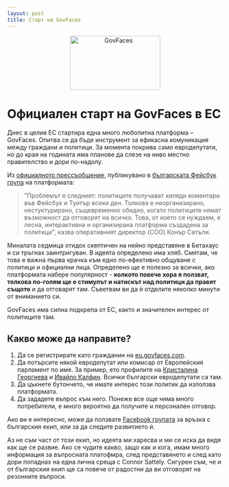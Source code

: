 ```yaml
---
layout: post
title: Старт на GovFaces
---
```


<a href="http://www.govfaces.com/" style="display: block; text-align: center;">
	<img src="../../../images/govfaces-logo.png" alt="GovFaces" width="210" height="126" />
</a>

# Официален старт на GovFaces в ЕС

Днес в целия ЕС стартира една много любопитна платформа – GovFaces. Опитва се да бъде инструмент за ефикасна комуникация между граждани и политици. За момента покрива само евродепутати, но до края на годината има планове да слезе на ниво местно правителство и дори по-надолу.

Из [официалното прессъобщение](../../../files/govfaces_press_release_bg.pdf), публикувано в [българската Фейсбук група](https://www.facebook.com/groups/GovFacesBG/) на платформата:

> "Проблемът е следният: политиците получават хиляди коментари във Фейсбук и Туитър всеки ден. Толкова е неорганизирано, нестуктурирано, същевременно обидно, когато политиците нямат възможност да отговорят на всичко. Това, от което се нуждаем, е лесна, интерактивна и организирана платформа създадена за политици", казва оперативният директор (COO) Конър Сатъли.

Миналата седмица отидох скептичен на нейно представяне в Бетахаус и си тръгнах заинтригуван. В идеята определено има хляб. Смятам, че това е важна първа крачка към едно по-ефективно общуване с политици и официални лица. Определено ще е полезно за всички, ако платформата набере популярност - **колкото повече хора я ползват, толкова по-голям ще е стимулът и натискът над политици да правят същото** и да отговарят там. Съветвам ви да ѝ отделите няколко минути от вниманието си.

GovFaces има силна подкрепа от ЕС, както и значителен интерес от политиците там.

## Какво може да направите?

1. Да се регистрирате като гражданин на [eu.govfaces.com](http://eu.govfaces.com/).
2. Да потърсите някой евродепутат или комисар от Европейския парламент по име. За пример, ето профилите на [Кристалина Георгиева](http://eu.govfaces.com/en/politician/kristalina.georgieva) и [Ивайло Калфин](http://eu.govfaces.com/en/politician/ivailo.kalfin). Всички български евродепутати са там.
3. Да цъкнете бутончето, че имате интерес този политик да използва платформата.
4. Да зададете въпрос към него. Понеже все още няма много потребители, е много вероятно да получите и персонален отговор.

Ако ви е интересно, може да ползвате [Facebook групата](https://www.facebook.com/groups/GovFacesBG/) за връзка с българския екип, или за да следите развитието ѝ.

Аз не съм част от този екип, но идеята ми харесва и ми се иска да видя как ще се развие. Ако се чудите какво, защо как и кога, имам много информация за въпросната платофмра, след представянето и след като дори попаднах на една лична среща с Connor Sattely. Сигурен съм, че и от българския екип ще са повече от радостни да ви отговорят на резонните въпроси.